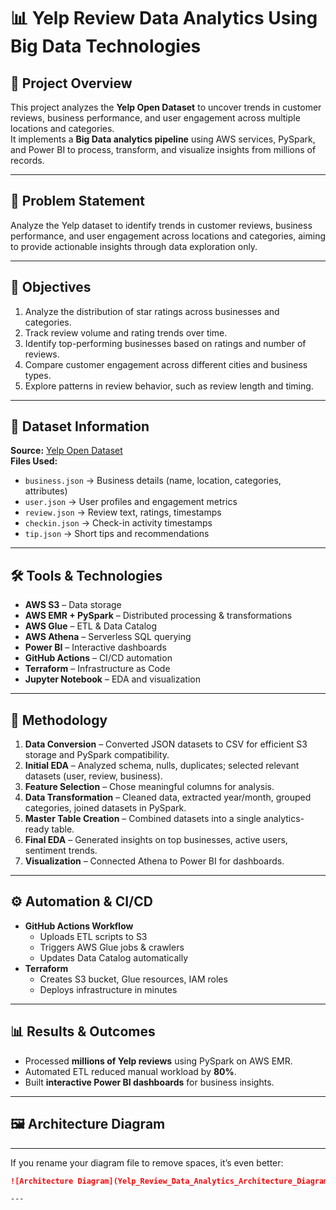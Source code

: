 # 📊 Yelp Review Data Analytics Using Big Data Technologies

## 📌 Project Overview
This project analyzes the **Yelp Open Dataset** to uncover trends in customer reviews, business performance, and user engagement across multiple locations and categories.  
It implements a **Big Data analytics pipeline** using AWS services, PySpark, and Power BI to process, transform, and visualize insights from millions of records.

---

## 🎯 Problem Statement
Analyze the Yelp dataset to identify trends in customer reviews, business performance, and user engagement across locations and categories, aiming to provide actionable insights through data exploration only.

---

## 🎯 Objectives
1. Analyze the distribution of star ratings across businesses and categories.  
2. Track review volume and rating trends over time.  
3. Identify top-performing businesses based on ratings and number of reviews.  
4. Compare customer engagement across different cities and business types.  
5. Explore patterns in review behavior, such as review length and timing.

---

## 📂 Dataset Information
**Source:** [Yelp Open Dataset](https://www.yelp.com/dataset)  
**Files Used:**  
- `business.json` → Business details (name, location, categories, attributes)  
- `user.json` → User profiles and engagement metrics  
- `review.json` → Review text, ratings, timestamps  
- `checkin.json` → Check-in activity timestamps  
- `tip.json` → Short tips and recommendations  

---

## 🛠️ Tools & Technologies
- **AWS S3** – Data storage  
- **AWS EMR + PySpark** – Distributed processing & transformations  
- **AWS Glue** – ETL & Data Catalog  
- **AWS Athena** – Serverless SQL querying  
- **Power BI** – Interactive dashboards  
- **GitHub Actions** – CI/CD automation  
- **Terraform** – Infrastructure as Code  
- **Jupyter Notebook** – EDA and visualization  

---

## 🔄 Methodology
1. **Data Conversion** – Converted JSON datasets to CSV for efficient S3 storage and PySpark compatibility.  
2. **Initial EDA** – Analyzed schema, nulls, duplicates; selected relevant datasets (user, review, business).  
3. **Feature Selection** – Chose meaningful columns for analysis.  
4. **Data Transformation** – Cleaned data, extracted year/month, grouped categories, joined datasets in PySpark.  
5. **Master Table Creation** – Combined datasets into a single analytics-ready table.  
6. **Final EDA** – Generated insights on top businesses, active users, sentiment trends.  
7. **Visualization** – Connected Athena to Power BI for dashboards.  

---

## ⚙️ Automation & CI/CD
- **GitHub Actions Workflow**  
  - Uploads ETL scripts to S3  
  - Triggers AWS Glue jobs & crawlers  
  - Updates Data Catalog automatically  
- **Terraform**  
  - Creates S3 bucket, Glue resources, IAM roles  
  - Deploys infrastructure in minutes  

---

## 📊 Results & Outcomes
- Processed **millions of Yelp reviews** using PySpark on AWS EMR.  
- Automated ETL reduced manual workload by **80%**.  
- Built **interactive Power BI dashboards** for business insights.  

---

## 🖼️ Architecture Diagram

---

If you rename your diagram file to remove spaces, it’s even better:

```md
![Architecture Diagram](Yelp_Review_Data_Analytics_Architecture_Diagram.jpg)

---

